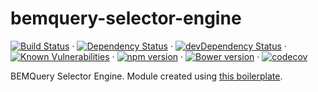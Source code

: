 # bemquery-selector-engine

[![Build Status](https://travis-ci.org/Arkej/bemquery-selector-engine.svg?branch=master)](https://travis-ci.org/Arkej/bemquery-selector-engine) · [![Dependency Status](https://david-dm.org/Arkej/bemquery-selector-engine.svg)](https://david-dm.org/Arkej/bemquery-selector-engine) · [![devDependency Status](https://david-dm.org/Arkej/bemquery-selector-engine/dev-status.svg)](https://david-dm.org/Arkej/bemquery-selector-engine?type=dev) · [![Known Vulnerabilities](https://snyk.io/test/github/Arkej/bemquery-selector-engine/badge.svg)](https://snyk.io/test/github/Arkej/bemquery-selector-engine) · [![npm version](https://badge.fury.io/js/bemquery-selector-engine.svg)](https://badge.fury.io/js/bemquery-selector-engine) · [![Bower version](https://badge.fury.io/bo/bemquery-selector-engine.svg)](https://badge.fury.io/bo/bemquery-selector-engine) · [![codecov](https://codecov.io/gh/Arkej/bemquery-selector-engine/branch/master/graph/badge.svg)](https://codecov.io/gh/Arkej/bemquery-selector-engine)

BEMQuery Selector Engine. Module created using [this boilerplate](https://github.com/BEMQuery/bemquery-package-boilerplate).